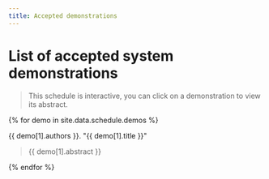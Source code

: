 ```yaml
---
title: Accepted demonstrations
---
```


# List of accepted system demonstrations

> This schedule is interactive, you can click on a demonstration to view its abstract.

{% for demo in site.data.schedule.demos %}

<div class="talkinfo">
<p>
<span class="talkauthors">{{ demo[1].authors }}</span>.
"<span class="talktitle">{{ demo[1].title }}</span>"
</p>
<blockquote class="sessiontalkabstract">{{ demo[1].abstract }}</blockquote>
</div>

{% endfor %}

